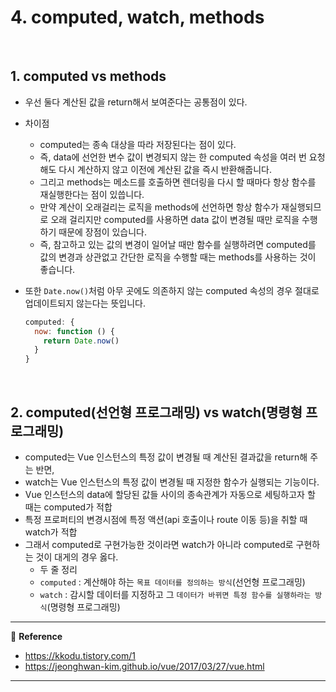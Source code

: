 # 4. computed, watch, methods

<br>

## 1. computed vs methods

- 우선 둘다 계산된 값을 return해서 보여준다는 공통점이 있다.

- 차이점

  - computed는 종속 대상을 따라 저장된다는 점이 있다.
  - 즉, data에 선언한 변수 값이 변경되지 않는 한 computed 속성을 여러 번 요청해도 다시 계산하지 않고 이전에 계산된 값을 즉시 반환해줍니다.
  - 그리고 methods는 메소드를 호출하면 렌더링을 다시 할 때마다 항상 함수를 재실행한다는 점이 있씁니다.
  - 만약 계산이 오래걸리는 로직을 methods에 선언하면 항상 함수가 재실행되므로 오래 걸리지만 computed를 사용하면 data 값이 변경될 때만 로직을 수행하기 때문에 장점이 있습니다.
  - 즉, 참고하고 있는 값의 변경이 일어날 때만 함수를 실행하려면 computed를 값의 변경과 상관없고 간단한 로직을 수행할 때는 methods를 사용하는 것이 좋습니다.

- 또한 `Date.now()`처럼 아무 곳에도 의존하지 않는 computed 속성의 경우 절대로 업데이트되지 않는다는 뜻입니다.

  ```js
  computed: {
    now: function () {
      return Date.now()
    }
  }
  ```

<br>

## 2. computed(선언형 프로그래밍) vs watch(명령형 프로그래밍)

- computed는 Vue 인스턴스의 특정 값이 변경될 때 계산된 결과값을 return해 주는 반면,
- watch는 Vue 인스턴스의 특정 값이 변경될 때 지정한 함수가 실행되는 기능이다.
- Vue 인스턴스의 data에 할당된 값들 사이의 종속관계가 자동으로 세팅하고자 할 때는 computed가 적합
- 특정 프로퍼티의 변경시점에 특정 액션(api 호출이나 route 이동 등)을 취할 때 watch가 적합
- 그래서 computed로 구현가능한 것이라면 watch가 아니라 computed로 구현하는 것이 대게의 경우 옳다.
  - 두 줄 정리
  - `computed` : 계산해야 하는 `목표 데이터를 정의하는 방식`(선언형 프로그래밍)
  - `watch` : 감시할 데이터를 지정하고 그 `데이터가 바뀌면 특정 함수를 실행하라는 방식`(명령형 프로그래밍)

---

:page_facing_up: <b>Reference</b>

- https://kkodu.tistory.com/1
- https://jeonghwan-kim.github.io/vue/2017/03/27/vue.html

---


